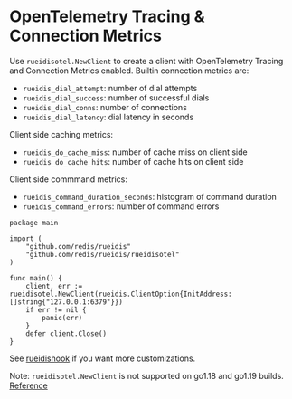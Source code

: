 # OpenTelemetry Tracing & Connection Metrics

Use `rueidisotel.NewClient` to create a client with OpenTelemetry Tracing and Connection Metrics enabled.
Builtin connection metrics are:
- `rueidis_dial_attempt`: number of dial attempts
- `rueidis_dial_success`: number of successful dials
- `rueidis_dial_conns`: number of connections
- `rueidis_dial_latency`: dial latency in seconds

Client side caching metrics:
- `rueidis_do_cache_miss`: number of cache miss on client side
- `rueidis_do_cache_hits`: number of cache hits on client side

Client side commmand metrics:
- `rueidis_command_duration_seconds`: histogram of command duration
- `rueidis_command_errors`: number of command errors

```golang
package main

import (
    "github.com/redis/rueidis"
    "github.com/redis/rueidis/rueidisotel"
)

func main() {
    client, err := rueidisotel.NewClient(rueidis.ClientOption{InitAddress: []string{"127.0.0.1:6379"}})
    if err != nil {
        panic(err)
    }
    defer client.Close()
}
```

See [rueidishook](../rueidishook) if you want more customizations.

Note: `rueidisotel.NewClient` is not supported on go1.18 and go1.19 builds. [Reference](https://github.com/redis/rueidis/issues/442#issuecomment-1886993707)